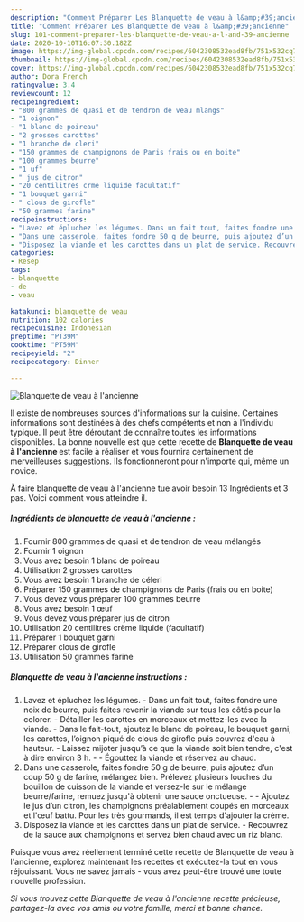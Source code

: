 ```yaml
---
description: "Comment Préparer Les Blanquette de veau à l&amp;#39;ancienne"
title: "Comment Préparer Les Blanquette de veau à l&amp;#39;ancienne"
slug: 101-comment-preparer-les-blanquette-de-veau-a-l-and-39-ancienne
date: 2020-10-10T16:07:30.182Z
image: https://img-global.cpcdn.com/recipes/6042308532ead8fb/751x532cq70/blanquette-de-veau-a-lancienne-photo-principale-de-la-recette.jpg
thumbnail: https://img-global.cpcdn.com/recipes/6042308532ead8fb/751x532cq70/blanquette-de-veau-a-lancienne-photo-principale-de-la-recette.jpg
cover: https://img-global.cpcdn.com/recipes/6042308532ead8fb/751x532cq70/blanquette-de-veau-a-lancienne-photo-principale-de-la-recette.jpg
author: Dora French
ratingvalue: 3.4
reviewcount: 12
recipeingredient:
- "800 grammes de quasi et de tendron de veau mlangs"
- "1 oignon"
- "1 blanc de poireau"
- "2 grosses carottes"
- "1 branche de cleri"
- "150 grammes de champignons de Paris frais ou en boite"
- "100 grammes beurre"
- "1 uf"
- " jus de citron"
- "20 centilitres crme liquide facultatif"
- "1 bouquet garni"
- " clous de girofle"
- "50 grammes farine"
recipeinstructions:
- "Lavez et épluchez les légumes. Dans un fait tout, faites fondre une noix de beurre, puis faites revenir la viande sur tous les côtés pour la colorer. Détailler les carottes en morceaux et mettez-les avec la viande. Dans le fait-tout, ajoutez le blanc de poireau, le bouquet garni, les carottes, l’oignon piqué de clous de girofle puis couvrez d&#39;eau à hauteur. Laissez mijoter jusqu’à ce que la viande soit bien tendre, c&#39;est à dire environ 3 h.  Égouttez la viande et réservez au chaud."
- "Dans une casserole, faites fondre 50 g de beurre, puis ajoutez d’un coup 50 g de farine, mélangez bien. Prélevez plusieurs louches du bouillon de cuisson de la viande et versez-le sur le mélange beurre/farine, remuez jusqu&#39;à obtenir une sauce onctueuse.   Ajoutez le jus d’un citron, les champignons préalablement coupés en morceaux et l&#39;œuf battu. Pour les très gourmands, il est temps d&#39;ajouter la crème."
- "Disposez la viande et les carottes dans un plat de service. Recouvrez de la sauce aux champignons et servez bien chaud avec un riz blanc."
categories:
- Resep
tags:
- blanquette
- de
- veau

katakunci: blanquette de veau 
nutrition: 102 calories
recipecuisine: Indonesian
preptime: "PT39M"
cooktime: "PT59M"
recipeyield: "2"
recipecategory: Dinner

---
```



![Blanquette de veau à l&#39;ancienne](https://img-global.cpcdn.com/recipes/6042308532ead8fb/751x532cq70/blanquette-de-veau-a-lancienne-photo-principale-de-la-recette.jpg)

Il existe de nombreuses sources d'informations sur la cuisine. Certaines informations sont destinées à des chefs compétents et non à l'individu typique. Il peut être déroutant de connaître toutes les informations disponibles. La bonne nouvelle est que cette recette de <strong> Blanquette de veau à l&#39;ancienne </strong> est facile à réaliser et vous fournira certainement de merveilleuses suggestions. Ils fonctionneront pour n'importe qui, même un novice.

<!--inarticleads1-->

À faire blanquette de veau à l&#39;ancienne tue avoir besoin 13 Ingrédients et 3 pas. Voici comment vous atteindre il.

##### Ingrédients de blanquette de veau à l&#39;ancienne :

1. Fournir 800 grammes de quasi et de tendron de veau mélangés
1. Fournir 1 oignon
1. Vous avez besoin 1 blanc de poireau
1. Utilisation 2 grosses carottes
1. Vous avez besoin 1 branche de céleri
1. Préparer 150 grammes de champignons de Paris (frais ou en boite)
1. Vous devez vous préparer 100 grammes beurre
1. Vous avez besoin 1 œuf
1. Vous devez vous préparer  jus de citron
1. Utilisation 20 centilitres crème liquide (facultatif)
1. Préparer 1 bouquet garni
1. Préparer  clous de girofle
1. Utilisation 50 grammes farine




<!--inarticleads2-->

##### Blanquette de veau à l&#39;ancienne instructions :

1. Lavez et épluchez les légumes. - Dans un fait tout, faites fondre une noix de beurre, puis faites revenir la viande sur tous les côtés pour la colorer. - Détailler les carottes en morceaux et mettez-les avec la viande. - Dans le fait-tout, ajoutez le blanc de poireau, le bouquet garni, les carottes, l’oignon piqué de clous de girofle puis couvrez d&#39;eau à hauteur. - Laissez mijoter jusqu’à ce que la viande soit bien tendre, c&#39;est à dire environ 3 h. -  - Égouttez la viande et réservez au chaud.
1. Dans une casserole, faites fondre 50 g de beurre, puis ajoutez d’un coup 50 g de farine, mélangez bien. Prélevez plusieurs louches du bouillon de cuisson de la viande et versez-le sur le mélange beurre/farine, remuez jusqu&#39;à obtenir une sauce onctueuse.  -  - Ajoutez le jus d’un citron, les champignons préalablement coupés en morceaux et l&#39;œuf battu. Pour les très gourmands, il est temps d&#39;ajouter la crème.
1. Disposez la viande et les carottes dans un plat de service. - Recouvrez de la sauce aux champignons et servez bien chaud avec un riz blanc.




<!--inarticleads1-->

<p>
Puisque vous avez réellement terminé cette recette de Blanquette de veau à l&#39;ancienne, explorez maintenant les recettes et exécutez-la tout en vous réjouissant. Vous ne savez jamais - vous avez peut-être trouvé une toute nouvelle profession.
</p>

<p>
<i>Si vous trouvez cette Blanquette de veau à l&#39;ancienne recette précieuse, partagez-la avec vos amis ou votre famille, merci et bonne chance.</i>
</p>
